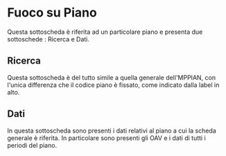 # Fuoco su Piano

Questa sottoscheda è riferita ad un particolare piano e presenta due sottoschede :  Ricerca e Dati.

## Ricerca
Questa sottoscheda è del tutto simile a quella generale dell'MPPIAN, con l'unica differenza che il codice piano è fissato, come indicato dalla label in alto.

## Dati
In questa sottoscheda sono presenti i dati relativi al piano a cui la scheda generale è riferita. In particolare sono presenti gli OAV e i dati di tutti i periodi del piano.

